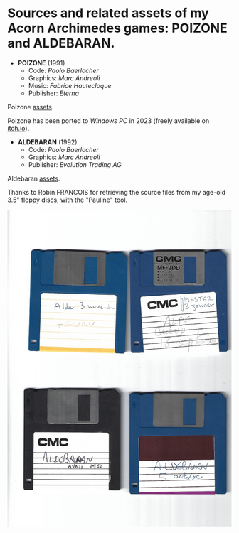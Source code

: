 # Sources and related assets of my Acorn Archimedes games: POIZONE and ALDEBARAN.

- **POIZONE** (1991)
  - Code: _Paolo Baerlocher_
  - Graphics: _Marc Andreoli_
  - Music: _Fabrice Hautecloque_
  - Publisher: _Eterna_

Poizone [assets](/assets/poizone/README.md).

Poizone has been ported to _Windows PC_ in 2023 (freely available on [itch.io](https://poizone.itch.io/poizone)).

- **ALDEBARAN** (1992)
  - Code: _Paolo Baerlocher_
  - Graphics: _Marc Andreoli_
  - Publisher: _Evolution Trading AG_

Aldebaran [assets](/assets/aldebaran/README.md).

Thanks to Robin FRANCOIS for retrieving the source files from my age-old 3.5" floppy discs, with the "Pauline" tool.

![Disks](/assets/disks.jpg)
